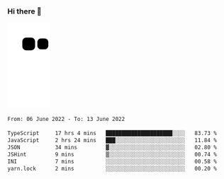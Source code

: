### Hi there 👋
![Alt text](https://raw.githubusercontent.com/romain22222/romain22222/output/github-contribution-grid-snake.svg)

<!--START_SECTION:waka-->

```text
From: 06 June 2022 - To: 13 June 2022

TypeScript     17 hrs 4 mins   █████████████████████░░░░   83.73 %
JavaScript     2 hrs 24 mins   ███░░░░░░░░░░░░░░░░░░░░░░   11.84 %
JSON           34 mins         ▓░░░░░░░░░░░░░░░░░░░░░░░░   02.80 %
JSHint         9 mins          ▒░░░░░░░░░░░░░░░░░░░░░░░░   00.74 %
INI            7 mins          ░░░░░░░░░░░░░░░░░░░░░░░░░   00.58 %
yarn.lock      2 mins          ░░░░░░░░░░░░░░░░░░░░░░░░░   00.20 %
```

<!--END_SECTION:waka-->
<!--
**romain22222/romain22222** is a ✨ _special_ ✨ repository because its `README.md` (this file) appears on your GitHub profile.

Here are some ideas to get you started:

- 🔭 I’m currently working on ...
- 🌱 I’m currently learning ...
- 👯 I’m looking to collaborate on ...
- 🤔 I’m looking for help with ...
- 💬 Ask me about ...
- 📫 How to reach me: ...
- 😄 Pronouns: ...
- ⚡ Fun fact: ...
-->
